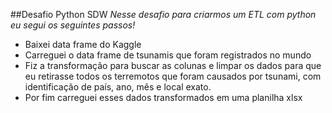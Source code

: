##Desafio Python SDW
*Nesse desafio para criarmos um ETL com python eu segui os seguintes passos!*

- Baixei data frame do Kaggle
- Carreguei o data frame de tsunamis que foram registrados no mundo
- Fiz a transformação para buscar as colunas e limpar os dados para que eu retirasse todos os terremotos que foram causados por tsunami, com identificação de país, ano, mês e local exato.
- Por fim carreguei esses dados transformados em uma planilha xlsx